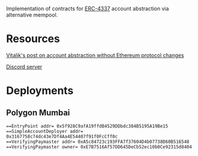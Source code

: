 Implementation of contracts for [ERC-4337](https://eips.ethereum.org/EIPS/eip-4337) account abstraction via alternative mempool.

# Resources

[Vitalik's post on account abstraction without Ethereum protocol changes](https://medium.com/infinitism/erc-4337-account-abstraction-without-ethereum-protocol-changes-d75c9d94dc4a)

[Discord server](http://discord.gg/fbDyENb6Y9)

# Deployments

## Polygon Mumbai

```
==EntryPoint addr= 0x5f928C9afA19ffdB4529DDbdc384B5195A19Be15
==SimpleAccountDeployer addr= 0x3167758c74dc43e7Df4Aa4E54407f91f0FcCff0c
==VerifyingPaymaster addr= 0xA5c84723c193FFA7f37604D4b07738D60B516548
==VerifyingPaymaster owner= 0xE7B7516Af57DD645DeCb52ec10b0Ce92315d8404
```
